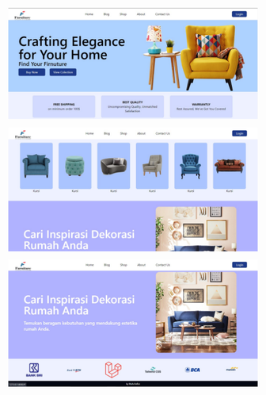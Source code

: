 <p align="center"><img src="https://github.com/Hafizz7/framework-Furniture-Shop/blob/main/public/assets/images/FurniturePage1.jpg"></p>
<p align="center"><img src="https://github.com/Hafizz7/framework-Furniture-Shop/blob/main/public/assets/images/FurniturePage2.jpg"></p>
<p align="center"><img src="https://github.com/Hafizz7/framework-Furniture-Shop/blob/main/public/assets/images/FurniturePage3.jpg"></p>
